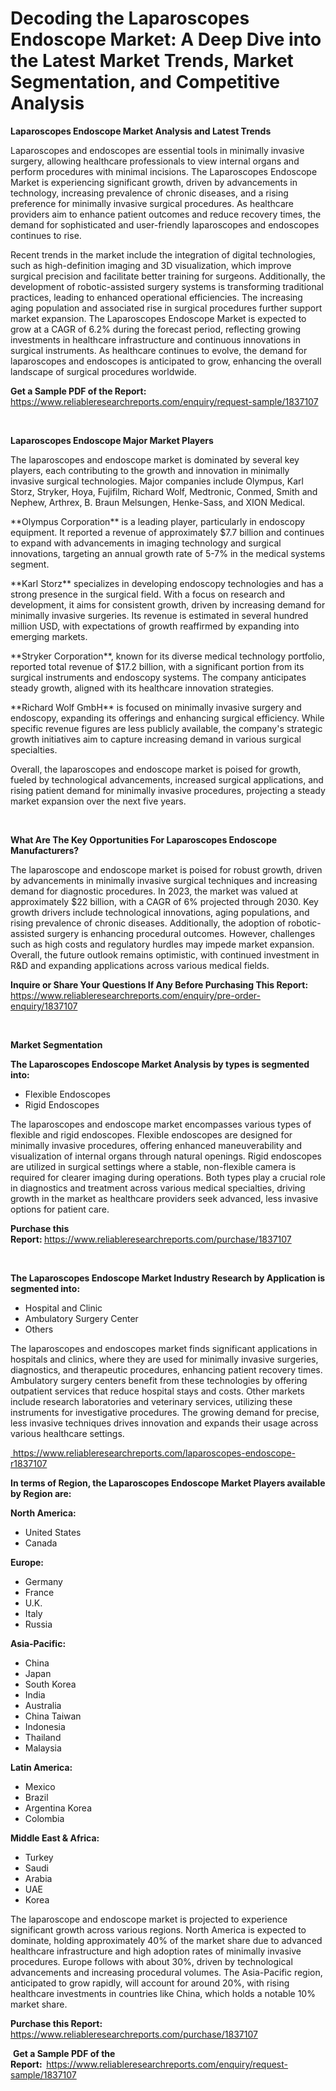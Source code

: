 <p><h1>Decoding the Laparoscopes Endoscope Market: A Deep Dive into the Latest Market Trends, Market Segmentation, and Competitive Analysis</h1></p><p><strong>Laparoscopes Endoscope Market Analysis and Latest Trends</strong></p>
<p><p>Laparoscopes and endoscopes are essential tools in minimally invasive surgery, allowing healthcare professionals to view internal organs and perform procedures with minimal incisions. The Laparoscopes Endoscope Market is experiencing significant growth, driven by advancements in technology, increasing prevalence of chronic diseases, and a rising preference for minimally invasive surgical procedures. As healthcare providers aim to enhance patient outcomes and reduce recovery times, the demand for sophisticated and user-friendly laparoscopes and endoscopes continues to rise.</p><p>Recent trends in the market include the integration of digital technologies, such as high-definition imaging and 3D visualization, which improve surgical precision and facilitate better training for surgeons. Additionally, the development of robotic-assisted surgery systems is transforming traditional practices, leading to enhanced operational efficiencies. The increasing aging population and associated rise in surgical procedures further support market expansion. The Laparoscopes Endoscope Market is expected to grow at a CAGR of 6.2% during the forecast period, reflecting growing investments in healthcare infrastructure and continuous innovations in surgical instruments. As healthcare continues to evolve, the demand for laparoscopes and endoscopes is anticipated to grow, enhancing the overall landscape of surgical procedures worldwide.</p></p>
<p><strong>Get a Sample PDF of the Report:&nbsp;</strong> <a href="https://www.reliableresearchreports.com/enquiry/request-sample/1837107?utm_campaign=3296&utm_medium=2&utm_source=Github&utm_content=ia&utm_term=14042025&utm_id=laparoscopes-endoscope">https://www.reliableresearchreports.com/enquiry/request-sample/1837107</a></p>
<p>&nbsp;</p>
<p><strong>Laparoscopes Endoscope Major Market Players</strong></p>
<p><p>The laparoscopes and endoscope market is dominated by several key players, each contributing to the growth and innovation in minimally invasive surgical technologies. Major companies include Olympus, Karl Storz, Stryker, Hoya, Fujifilm, Richard Wolf, Medtronic, Conmed, Smith and Nephew, Arthrex, B. Braun Melsungen, Henke-Sass, and XION Medical.</p><p>**Olympus Corporation** is a leading player, particularly in endoscopy equipment. It reported a revenue of approximately $7.7 billion and continues to expand with advancements in imaging technology and surgical innovations, targeting an annual growth rate of 5-7% in the medical systems segment.</p><p>**Karl Storz** specializes in developing endoscopy technologies and has a strong presence in the surgical field. With a focus on research and development, it aims for consistent growth, driven by increasing demand for minimally invasive surgeries. Its revenue is estimated in several hundred million USD, with expectations of growth reaffirmed by expanding into emerging markets.</p><p>**Stryker Corporation**, known for its diverse medical technology portfolio, reported total revenue of $17.2 billion, with a significant portion from its surgical instruments and endoscopy systems. The company anticipates steady growth, aligned with its healthcare innovation strategies.</p><p>**Richard Wolf GmbH** is focused on minimally invasive surgery and endoscopy, expanding its offerings and enhancing surgical efficiency. While specific revenue figures are less publicly available, the company's strategic growth initiatives aim to capture increasing demand in various surgical specialties.</p><p>Overall, the laparoscopes and endoscope market is poised for growth, fueled by technological advancements, increased surgical applications, and rising patient demand for minimally invasive procedures, projecting a steady market expansion over the next five years.</p></p>
<p>&nbsp;</p>
<p><strong>What Are The Key Opportunities For Laparoscopes Endoscope Manufacturers?</strong></p>
<p><p>The laparoscope and endoscope market is poised for robust growth, driven by advancements in minimally invasive surgical techniques and increasing demand for diagnostic procedures. In 2023, the market was valued at approximately $22 billion, with a CAGR of 6% projected through 2030. Key growth drivers include technological innovations, aging populations, and rising prevalence of chronic diseases. Additionally, the adoption of robotic-assisted surgery is enhancing procedural outcomes. However, challenges such as high costs and regulatory hurdles may impede market expansion. Overall, the future outlook remains optimistic, with continued investment in R&D and expanding applications across various medical fields.</p></p>
<p><strong>Inquire or Share Your Questions If Any Before Purchasing This Report:</strong> <a href="https://www.reliableresearchreports.com/enquiry/pre-order-enquiry/1837107?utm_campaign=3296&utm_medium=2&utm_source=Github&utm_content=ia&utm_term=14042025&utm_id=laparoscopes-endoscope">https://www.reliableresearchreports.com/enquiry/pre-order-enquiry/1837107</a></p>
<p>&nbsp;</p>
<p><strong>Market Segmentation</strong></p>
<p><strong>The Laparoscopes Endoscope Market Analysis by types is segmented into:</strong></p>
<p><ul><li>Flexible Endoscopes</li><li>Rigid Endoscopes</li></ul></p>
<p><p>The laparoscopes and endoscope market encompasses various types of flexible and rigid endoscopes. Flexible endoscopes are designed for minimally invasive procedures, offering enhanced maneuverability and visualization of internal organs through natural openings. Rigid endoscopes are utilized in surgical settings where a stable, non-flexible camera is required for clearer imaging during operations. Both types play a crucial role in diagnostics and treatment across various medical specialties, driving growth in the market as healthcare providers seek advanced, less invasive options for patient care.</p></p>
<p><strong>Purchase this Report:&nbsp;</strong><a href="https://www.reliableresearchreports.com/purchase/1837107?utm_campaign=3296&utm_medium=2&utm_source=Github&utm_content=ia&utm_term=14042025&utm_id=laparoscopes-endoscope">https://www.reliableresearchreports.com/purchase/1837107</a></p>
<p>&nbsp;</p>
<p><strong>The Laparoscopes Endoscope Market Industry Research by Application is segmented into:</strong></p>
<p><ul><li>Hospital and Clinic</li><li>Ambulatory Surgery Center</li><li>Others</li></ul></p>
<p><p>The laparoscopes and endoscopes market finds significant applications in hospitals and clinics, where they are used for minimally invasive surgeries, diagnostics, and therapeutic procedures, enhancing patient recovery times. Ambulatory surgery centers benefit from these technologies by offering outpatient services that reduce hospital stays and costs. Other markets include research laboratories and veterinary services, utilizing these instruments for investigative procedures. The growing demand for precise, less invasive techniques drives innovation and expands their usage across various healthcare settings.</p></p>
<p><a href="https://www.reliableresearchreports.com/laparoscopes-endoscope-r1837107?utm_campaign=3296&utm_medium=2&utm_source=Github&utm_content=ia&utm_term=14042025&utm_id=laparoscopes-endoscope">&nbsp;https://www.reliableresearchreports.com/laparoscopes-endoscope-r1837107</a></p>
<p><strong>In terms of Region, the Laparoscopes Endoscope Market Players available by Region are:</strong></p>
<p>
    <p> <strong> North America: </strong>
        <ul>
            <li>United States</li>
            <li>Canada</li>
        </ul>
        </p> 
    <p> <strong> Europe: </strong>
        <ul>
            <li>Germany</li>
            <li>France</li>
            <li>U.K.</li>
            <li>Italy</li>
            <li>Russia</li>
        </ul>
        </p> 
    <p> <strong> Asia-Pacific: </strong>
        <ul>
            <li>China</li>
            <li>Japan</li>
            <li>South Korea</li>
            <li>India</li>
            <li>Australia</li>
            <li>China Taiwan</li>
            <li>Indonesia</li>
            <li>Thailand</li>
            <li>Malaysia</li>
        </ul>
        </p> 
    <p> <strong> Latin America: </strong>
        <ul>
            <li>Mexico</li>
            <li>Brazil</li>
            <li>Argentina Korea</li>
            <li>Colombia</li>
        </ul>
        </p> 
    <p> <strong> Middle East & Africa: </strong>
        <ul>
            <li>Turkey</li>
            <li>Saudi</li>
            <li>Arabia</li>
            <li>UAE</li>
            <li>Korea</li>
        </ul>
    </p>
    </p>
<p><p>The laparoscope and endoscope market is projected to experience significant growth across various regions. North America is expected to dominate, holding approximately 40% of the market share due to advanced healthcare infrastructure and high adoption rates of minimally invasive procedures. Europe follows with about 30%, driven by technological advancements and increasing procedural volumes. The Asia-Pacific region, anticipated to grow rapidly, will account for around 20%, with rising healthcare investments in countries like China, which holds a notable 10% market share.</p></p>
<p><strong>Purchase this Report: </strong><a href="https://www.reliableresearchreports.com/purchase/1837107?utm_campaign=3296&utm_medium=2&utm_source=Github&utm_content=ia&utm_term=14042025&utm_id=laparoscopes-endoscope">https://www.reliableresearchreports.com/purchase/1837107</a></p>
<p>&nbsp;<strong>Get a Sample PDF of the Report:&nbsp;&nbsp;</strong><a href="https://www.reliableresearchreports.com/enquiry/request-sample/1837107?utm_campaign=3296&utm_medium=2&utm_source=Github&utm_content=ia&utm_term=14042025&utm_id=laparoscopes-endoscope">https://www.reliableresearchreports.com/enquiry/request-sample/1837107</a></p>
<p><strong></strong></p>
<p><p></p><p></p><p></p></p>